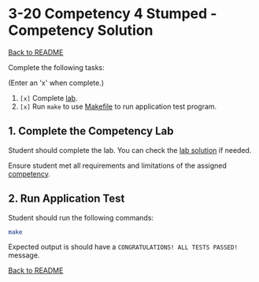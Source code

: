 
# 3-20 Competency 4 Stumped - Competency Solution

[Back to README](README.md)

Complete the following tasks:

(Enter an 'x' when complete.)

1. `[x]` Complete [lab](../4_lab.asm).
2. `[x]` Run `make` to use [Makefile](../Makefile) to run application test 
program.


## 1. Complete the Competency Lab

Student should complete the lab. You can check the 
[lab solution](lab_solution.asm) if needed.

Ensure student met all requirements and limitations of the assigned 
[competency](../1_competency.md).


## 2. Run Application Test

Student should run the following commands:

``` bash
make
```

Expected output is should have a `CONGRATULATIONS! ALL TESTS PASSED!` message.


[Back to README](README.md)


<!--- End of file. --->
